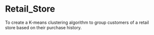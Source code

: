 # Retail_Store
To create a K-means clustering algorithm to group customers of a retail store based on their purchase history.

